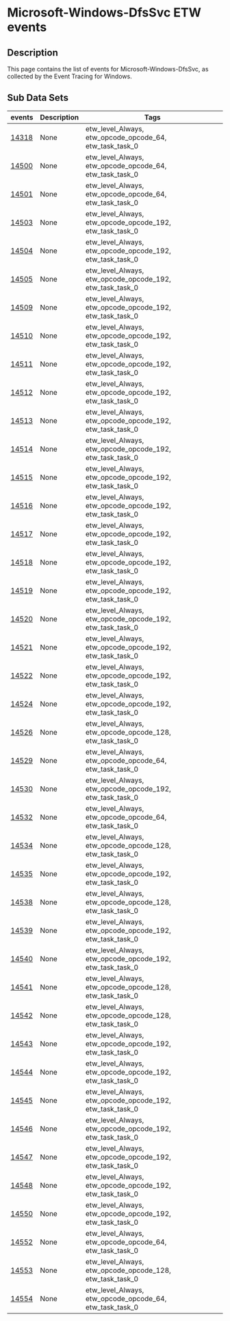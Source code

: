 # Microsoft-Windows-DfsSvc ETW events

## Description
This page contains the list of events for Microsoft-Windows-DfsSvc, as collected by the Event Tracing for Windows.

## Sub Data Sets
|events|Description|Tags|
|---|---|---|
|[14318](events/event-14318.md)|None|etw_level_Always, etw_opcode_opcode_64, etw_task_task_0|
|[14500](events/event-14500.md)|None|etw_level_Always, etw_opcode_opcode_64, etw_task_task_0|
|[14501](events/event-14501.md)|None|etw_level_Always, etw_opcode_opcode_64, etw_task_task_0|
|[14503](events/event-14503.md)|None|etw_level_Always, etw_opcode_opcode_192, etw_task_task_0|
|[14504](events/event-14504.md)|None|etw_level_Always, etw_opcode_opcode_192, etw_task_task_0|
|[14505](events/event-14505.md)|None|etw_level_Always, etw_opcode_opcode_192, etw_task_task_0|
|[14509](events/event-14509.md)|None|etw_level_Always, etw_opcode_opcode_192, etw_task_task_0|
|[14510](events/event-14510.md)|None|etw_level_Always, etw_opcode_opcode_192, etw_task_task_0|
|[14511](events/event-14511.md)|None|etw_level_Always, etw_opcode_opcode_192, etw_task_task_0|
|[14512](events/event-14512.md)|None|etw_level_Always, etw_opcode_opcode_192, etw_task_task_0|
|[14513](events/event-14513.md)|None|etw_level_Always, etw_opcode_opcode_192, etw_task_task_0|
|[14514](events/event-14514.md)|None|etw_level_Always, etw_opcode_opcode_192, etw_task_task_0|
|[14515](events/event-14515.md)|None|etw_level_Always, etw_opcode_opcode_192, etw_task_task_0|
|[14516](events/event-14516.md)|None|etw_level_Always, etw_opcode_opcode_192, etw_task_task_0|
|[14517](events/event-14517.md)|None|etw_level_Always, etw_opcode_opcode_192, etw_task_task_0|
|[14518](events/event-14518.md)|None|etw_level_Always, etw_opcode_opcode_192, etw_task_task_0|
|[14519](events/event-14519.md)|None|etw_level_Always, etw_opcode_opcode_192, etw_task_task_0|
|[14520](events/event-14520.md)|None|etw_level_Always, etw_opcode_opcode_192, etw_task_task_0|
|[14521](events/event-14521.md)|None|etw_level_Always, etw_opcode_opcode_192, etw_task_task_0|
|[14522](events/event-14522.md)|None|etw_level_Always, etw_opcode_opcode_192, etw_task_task_0|
|[14524](events/event-14524.md)|None|etw_level_Always, etw_opcode_opcode_192, etw_task_task_0|
|[14526](events/event-14526.md)|None|etw_level_Always, etw_opcode_opcode_128, etw_task_task_0|
|[14529](events/event-14529.md)|None|etw_level_Always, etw_opcode_opcode_64, etw_task_task_0|
|[14530](events/event-14530.md)|None|etw_level_Always, etw_opcode_opcode_192, etw_task_task_0|
|[14532](events/event-14532.md)|None|etw_level_Always, etw_opcode_opcode_64, etw_task_task_0|
|[14534](events/event-14534.md)|None|etw_level_Always, etw_opcode_opcode_128, etw_task_task_0|
|[14535](events/event-14535.md)|None|etw_level_Always, etw_opcode_opcode_192, etw_task_task_0|
|[14538](events/event-14538.md)|None|etw_level_Always, etw_opcode_opcode_128, etw_task_task_0|
|[14539](events/event-14539.md)|None|etw_level_Always, etw_opcode_opcode_192, etw_task_task_0|
|[14540](events/event-14540.md)|None|etw_level_Always, etw_opcode_opcode_192, etw_task_task_0|
|[14541](events/event-14541.md)|None|etw_level_Always, etw_opcode_opcode_128, etw_task_task_0|
|[14542](events/event-14542.md)|None|etw_level_Always, etw_opcode_opcode_128, etw_task_task_0|
|[14543](events/event-14543.md)|None|etw_level_Always, etw_opcode_opcode_192, etw_task_task_0|
|[14544](events/event-14544.md)|None|etw_level_Always, etw_opcode_opcode_192, etw_task_task_0|
|[14545](events/event-14545.md)|None|etw_level_Always, etw_opcode_opcode_192, etw_task_task_0|
|[14546](events/event-14546.md)|None|etw_level_Always, etw_opcode_opcode_192, etw_task_task_0|
|[14547](events/event-14547.md)|None|etw_level_Always, etw_opcode_opcode_192, etw_task_task_0|
|[14548](events/event-14548.md)|None|etw_level_Always, etw_opcode_opcode_192, etw_task_task_0|
|[14550](events/event-14550.md)|None|etw_level_Always, etw_opcode_opcode_192, etw_task_task_0|
|[14552](events/event-14552.md)|None|etw_level_Always, etw_opcode_opcode_64, etw_task_task_0|
|[14553](events/event-14553.md)|None|etw_level_Always, etw_opcode_opcode_128, etw_task_task_0|
|[14554](events/event-14554.md)|None|etw_level_Always, etw_opcode_opcode_64, etw_task_task_0|

